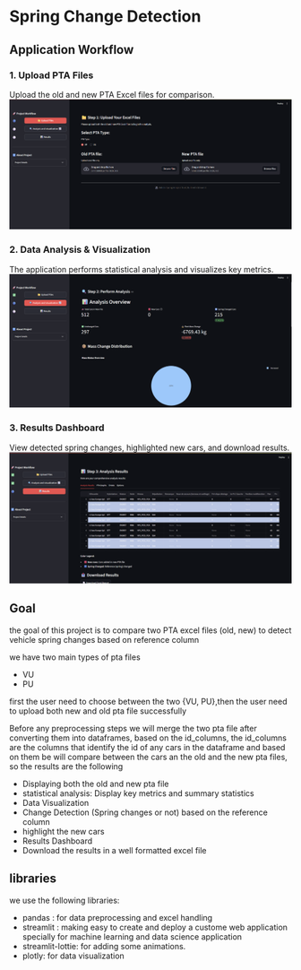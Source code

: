 # Spring Change Detection


## Application Workflow

### 1. Upload PTA Files

Upload the old and new PTA Excel files for comparison.
![Upload PTA Files](images/1_uploads.png)

### 2. Data Analysis & Visualization

The application performs statistical analysis and visualizes key metrics.
![Data Analysis & Visualization](images/2_analysis.png)

### 3. Results Dashboard

View detected spring changes, highlighted new cars, and download results.
![Results Dashboard](images/3_results.png)

## Goal

the goal of this project is to compare two PTA excel files (old, new) to detect vehicle spring changes
based on reference column

we have two main types of pta files

- VU
- PU

first the user need to choose between the two {VU, PU},then the user need to upload both new and old pta file successfully

Before any preprocessing steps we will merge the two pta file after converting them into dataframes, based on the id_columns, the id_columns are the columns that identify the id of any cars in the dataframe and based on them be will compare between the cars an the old and the new pta files, so the results are the following

- Displaying both the old and new pta file
- statistical analysis: Display key metrics and summary statistics
- Data Visualization
- Change Detection (Spring changes or not) based on the reference column
- highlight the new cars
- Results Dashboard
- Download the results in a well formatted excel file

## libraries

we use the following libraries:

- pandas : for data preprocessing and excel handling
- streamlit : making easy to create and deploy a custome web application specially for machine learning and data science application
- streamlit-lottie: for adding some animations.
- plotly: for data visualization